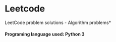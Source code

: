 # Leetcode

LeetCode problem solutions - Algorithm problems\*

#### Programing language used: Python 3
